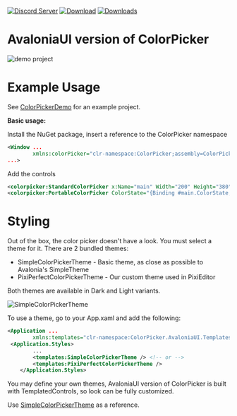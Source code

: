 [![Discord Server](https://badgen.net/badge/discord/join%20chat/7289DA?icon=discord)](https://discord.gg/qSRMYmq)
[![Download](https://img.shields.io/badge/nuget-download-blue)](https://www.nuget.org/packages/PixiEditor.ColorPicker.AvaloniaUI/)
[![Downloads](https://img.shields.io/nuget/dt/PixiEditor.ColorPicker.AvaloniaUI)](https://www.nuget.org/packages/PixiEditor.ColorPicker/)

# AvaloniaUI version of ColorPicker

![demo project](https://i.imgur.com/Jo4J8J7.png)

# Example Usage

See [ColorPickerDemo](https://github.com/PixiEditor/ColorPicker/tree/master/ColorPickerDemo) for an example project.

**Basic usage:**

Install the NuGet package, insert a reference to the ColorPicker namespace

```xml
<Window ...
        xmlns:colorPicker="clr-namespace:ColorPicker;assembly=ColorPicker.AvaloniaUI"
...>
```

Add the controls

```xml
<colorpicker:StandardColorPicker x:Name="main" Width="200" Height="380"/>
<colorpicker:PortableColorPicker ColorState="{Binding #main.ColorState, Mode=TwoWay}" Width="40" Height="40"/>
```

# Styling

Out of the box, the color picker doesn't have a look.
You must select a theme for it. There are 2 bundled themes:

- SimpleColorPickerTheme - Basic theme, as close as possible to Avalonia's SimpleTheme
- PixiPerfectColorPickerTheme - Our custom theme used in PixiEditor

Both themes are available in Dark and Light variants.

![SimpleColorPickerTheme](https://i.imgur.com/SF1F9ba.png)

To use a theme, go to your App.xaml and add the following:

```xml
<Application ...
        xmlns:templates="clr-namespace:ColorPicker.AvaloniaUI.Templates;assembly=ColorPicker.AvaloniaUI">
 <Application.Styles>
        ...
        <templates:SimpleColorPickerTheme /> <!-- or -->
        <templates:PixiPerfectColorPickerTheme />
    </Application.Styles>
   ```

You may define your own themes, AvaloniaUI version of ColorPicker is built with TemplatedControls, so look can be fully customized.

Use [SimpleColorPickerTheme](https://github.com/PixiEditor/ColorPicker/tree/master/src/ColorPicker.AvaloniaUI/Templates) as a reference.
